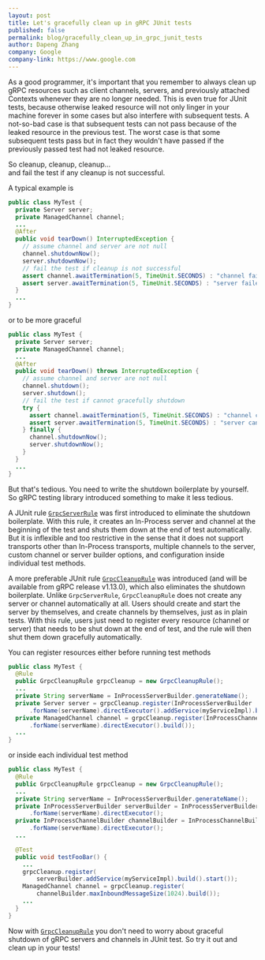 ```yaml
---
layout: post
title: Let's gracefully clean up in gRPC JUnit tests
published: false
permalink: blog/gracefully_clean_up_in_grpc_junit_tests
author: Dapeng Zhang
company: Google
company-link: https://www.google.com
---
```


As a good programmer, it's important that you remember to always clean up gRPC resources such as client channels, servers, and previously attached Contexts whenever they are no longer needed. This is even true for JUnit tests, because otherwise leaked resource will not only linger in your machine forever in some cases but also interfere with subsequent tests. A not-so-bad case is that subsequent tests can not pass because of the leaked resource in the previous test. The worst case is that some subsequent tests pass but in fact they wouldn't have passed if the previously passed test had not leaked resource.

<!--more-->

So cleanup, cleanup, cleanup...\
and fail the test if any cleanup is not successful.

A typical example is

```java
public class MyTest {
  private Server server;
  private ManagedChannel channel;
  ...
  @After
  public void tearDown() InterruptedException {
    // assume channel and server are not null
    channel.shutdownNow();
    server.shutdownNow();
    // fail the test if cleanup is not successful
    assert channel.awaitTermination(5, TimeUnit.SECONDS) : "channel failed to shutdown";
    assert server.awaitTermination(5, TimeUnit.SECONDS) : "server failed to shutdown";
  }
  ...
}
```

or to be more graceful

```java
public class MyTest {
  private Server server;
  private ManagedChannel channel;
  ...
  @After
  public void tearDown() throws InterruptedException {
    // assume channel and server are not null
    channel.shutdown();
    server.shutdown();
    // fail the test if cannot gracefully shutdown
    try {
      assert channel.awaitTermination(5, TimeUnit.SECONDS) : "channel cannot be gracefully shutdown";
      assert server.awaitTermination(5, TimeUnit.SECONDS) : "server cannot be gracefully shutdown";
    } finally {
      channel.shutdownNow();
      server.shutdownNow();
    }
  }
  ...
}
```

But that's tedious. You need to write the shutdown boilerplate by yourself. So gRPC testing library introduced something to make it less tedious.

A JUnit rule [`GrpcServerRule`][GrpcServerRule] was first introduced to eliminate the shutdown boilerplate. With this rule, it creates an In-Process server and channel at the beginning of the test and shuts them down at the end of test automatically. But it is inflexible and too restrictive in the sense that it does not support transports other than In-Process transports, multiple channels to the server, custom channel or server builder options, and configuration inside individual test methods.

A more preferable JUnit rule [`GrpcCleanupRule`][GrpcCleanupRule] was introduced (and will be available from gRPC release v1.13.0), which also eliminates the shutdown boilerplate. Unlike `GrpcServerRule`, `GrpcCleanupRule` does not create any server or channel automatically at all. Users should create and start the server by themselves, and create channels by themselves, just as in plain tests. With this rule, users just need to register every resource (channel or server) that needs to be shut down at the end of test, and the rule will then shut them down gracefully automatically.

You can register resources either before running test methods

```java
public class MyTest {
  @Rule
  public GrpcCleanupRule grpcCleanup = new GrpcCleanupRule();
  ...
  private String serverName = InProcessServerBuilder.generateName();
  private Server server = grpcCleanup.register(InProcessServerBuilder
      .forName(serverName).directExecutor().addService(myServiceImpl).build().start());
  private ManagedChannel channel = grpcCleanup.register(InProcessChannelBuilder
      .forName(serverName).directExecutor().build());
  ...
}
```

or inside each individual test method

```java
public class MyTest {
  @Rule
  public GrpcCleanupRule grpcCleanup = new GrpcCleanupRule();
  ...
  private String serverName = InProcessServerBuilder.generateName();
  private InProcessServerBuilder serverBuilder = InProcessServerBuilder
      .forName(serverName).directExecutor();
  private InProcessChannelBuilder channelBuilder = InProcessChannelBuilder
      .forName(serverName).directExecutor();
  ...

  @Test
  public void testFooBar() {
    ...
    grpcCleanup.register(
    	serverBuilder.addService(myServiceImpl).build().start());
    ManagedChannel channel = grpcCleanup.register(
    	channelBuilder.maxInboundMessageSize(1024).build());
    ...
  }
}
```

Now with [`GrpcCleanupRule`][GrpcCleanupRule] you don't need to worry about graceful shutdown of gRPC servers and channels in JUnit test. So try it out and clean up in your tests!

[GrpcServerRule]:https://github.com/grpc/grpc-java/blob/v1.1.x/testing/src/main/java/io/grpc/testing/GrpcServerRule.java
[GrpcCleanupRule]:https://github.com/grpc/grpc-java/blob/master/testing/src/main/java/io/grpc/testing/GrpcCleanupRule.java
